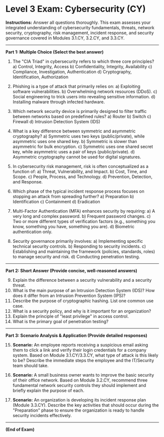 # Level 3 Exam: Cybersecurity (CY)

**Instructions:** Answer all questions thoroughly. This exam assesses your integrated understanding of cybersecurity fundamentals, threats, network security, cryptography, risk management, incident response, and security governance covered in Modules 3.1.CY, 3.2.CY, and 3.3.CY.

---

**Part 1: Multiple Choice (Select the best answer)**

1.  The "CIA Triad" in cybersecurity refers to which three core principles?
    a) Control, Integrity, Access
    b) Confidentiality, Integrity, Availability
    c) Compliance, Investigation, Authentication
    d) Cryptography, Identification, Authorization

2.  Phishing is a type of attack that primarily relies on:
    a) Exploiting software vulnerabilities.
    b) Overwhelming network resources (DDoS).
    c) Social engineering to trick users into revealing sensitive information.
    d) Installing malware through infected hardware.

3.  Which network security device is primarily designed to filter traffic between networks based on predefined rules?
    a) Router
    b) Switch
    c) Firewall
    d) Intrusion Detection System (IDS)

4.  What is a key difference between symmetric and asymmetric cryptography?
    a) Symmetric uses two keys (public/private), while asymmetric uses one shared key.
    b) Symmetric is slower than asymmetric for bulk encryption.
    c) Symmetric uses one shared secret key, while asymmetric uses a pair of keys (public/private).
    d) Asymmetric cryptography cannot be used for digital signatures.

5.  In cybersecurity risk management, risk is often conceptualized as a function of:
    a) Threat, Vulnerability, and Impact.
    b) Cost, Time, and Scope.
    c) People, Process, and Technology.
    d) Prevention, Detection, and Response.

6.  Which phase of the typical incident response process focuses on stopping an attack from spreading further?
    a) Preparation
    b) Identification
    c) Containment
    d) Eradication

7.  Multi-Factor Authentication (MFA) enhances security by requiring:
    a) A very long and complex password.
    b) Frequent password changes.
    c) Two or more different types of verification factors (e.g., something you know, something you have, something you are).
    d) Biometric authentication only.

8.  Security governance primarily involves:
    a) Implementing specific technical security controls.
    b) Responding to security incidents.
    c) Establishing and maintaining the framework (policies, standards, roles) to manage security and risk.
    d) Conducting penetration testing.

---

**Part 2: Short Answer (Provide concise, well-reasoned answers)**

9.  Explain the difference between a security vulnerability and a security threat.
10. What is the main purpose of an Intrusion Detection System (IDS)? How does it differ from an Intrusion Prevention System (IPS)?
11. Describe the purpose of cryptographic hashing. List one common use case.
12. What is a security policy, and why is it important for an organization?
13. Explain the principle of "least privilege" in access control.
14. What is the primary goal of penetration testing?

---

**Part 3: Scenario Analysis & Application (Provide detailed responses)**

15. **Scenario:** An employee reports receiving a suspicious email asking them to click a link and verify their login credentials for a company system. Based on Module 3.1.CY/3.3.CY, what type of attack is this likely to be? Describe the immediate steps the employee and the IT/Security team should take.

16. **Scenario:** A small business owner wants to improve the basic security of their office network. Based on Module 3.2.CY, recommend three fundamental network security controls they should implement and briefly explain the purpose of each.

17. **Scenario:** An organization is developing its incident response plan (Module 3.3.CY). Describe the key activities that should occur during the "Preparation" phase to ensure the organization is ready to handle security incidents effectively.

---

**(End of Exam)**
